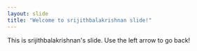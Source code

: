 ```yaml
---
layout: slide
title: "Welcome to srijithbalakrishnan slide!"
---
```

This is srijithbalakrishnan's slide.
Use the left arrow to go back!
